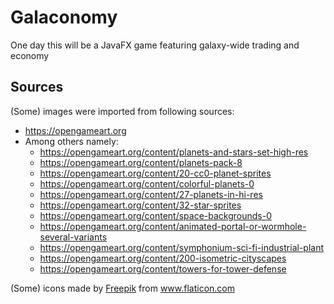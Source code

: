# Galaconomy
 One day this will be a JavaFX game featuring galaxy-wide trading and economy

## Sources
(Some) images were imported from following sources:
* https://opengameart.org
* Among others namely:
	* https://opengameart.org/content/planets-and-stars-set-high-res
	* https://opengameart.org/content/planets-pack-8
	* https://opengameart.org/content/20-cc0-planet-sprites
	* https://opengameart.org/content/colorful-planets-0
	* https://opengameart.org/content/27-planets-in-hi-res
	* https://opengameart.org/content/32-star-sprites
	* https://opengameart.org/content/space-backgrounds-0
	* https://opengameart.org/content/animated-portal-or-wormhole-several-variants
	* https://opengameart.org/content/symphonium-sci-fi-industrial-plant
	* https://opengameart.org/content/200-isometric-cityscapes
	* https://opengameart.org/content/towers-for-tower-defense

(Some) icons made by <a href="https://www.flaticon.com/authors/freepik" title="Freepik">Freepik</a> from <a href="https://www.flaticon.com/" title="Flaticon">www.flaticon.com</a></div>
